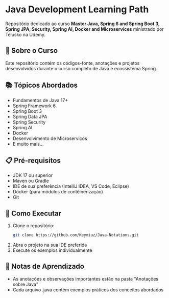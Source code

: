 # Java Development Learning Path

Repositório dedicado ao curso **Master Java, Spring 6 and Spring Boot 3, Spring JPA, Security, Spring AI, Docker and Microservices** ministrado por Telusko na Udemy.

## 🚀 Sobre o Curso
Este repositório contém os códigos-fonte, anotações e projetos desenvolvidos durante o curso completo de Java e ecossistema Spring.

## 📚 Tópicos Abordados
- Fundamentos de Java 17+
- Spring Framework 6
- Spring Boot 3
- Spring Data JPA
- Spring Security
- Spring AI
- Docker
- Desenvolvimento de Microserviços
- E muito mais...


## 📋 Pré-requisitos
- JDK 17 ou superior
- Maven ou Gradle
- IDE de sua preferência (IntelliJ IDEA, VS Code, Eclipse)
- Docker (para módulos de contêinerização)
- Git

## 🚀 Como Executar
1. Clone o repositório:
   ```bash
   git clone https://github.com/Keymiuz/Java-Notations.git
   ```
2. Abra o projeto na sua IDE preferida
3. Execute os exemplos individualmente

## 📝 Notas de Aprendizado
- As anotações e observações importantes estão na pasta "Anotações sobre Java"
- Cada arquivo .java contém exemplos práticos dos conceitos abordados

